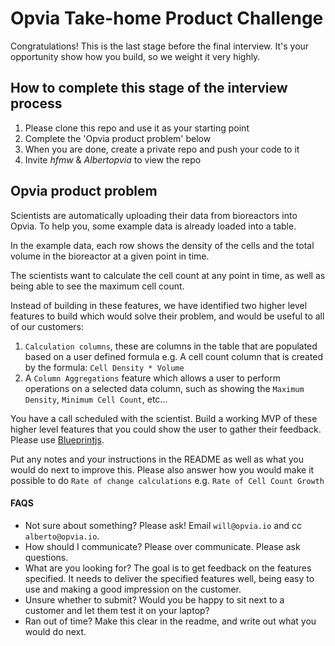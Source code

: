 # Opvia Take-home Product Challenge

Congratulations! This is the last stage before the final interview. It's your opportunity show how you build, so we weight it very highly.

## How to complete this stage of the interview process

1. Please clone this repo and use it as your starting point
2. Complete the 'Opvia product problem' below
3. When you are done, create a private repo and push your code to it
4. Invite _hfmw_ & _Albertopvia_ to view the repo

## Opvia product problem

Scientists are automatically uploading their data from bioreactors into Opvia. To help you, some example data is already loaded into a table.

In the example data, each row shows the density of the cells and the total volume in the bioreactor at a given point in time.

The scientists want to calculate the cell count at any point in time, as well as being able to see the maximum cell count.

Instead of building in these features, we have identified two higher level features to build which would solve their problem, and would be useful to all of our customers:

1. `Calculation columns`, these are columns in the table that are populated based on a user defined formula e.g. A cell count column that is created by the formula: `Cell Density * Volume` 
2.  A `Column Aggregations` feature which allows a user to perform operations on a selected data column, such as showing the `Maximum Density`, `Minimum Cell Count`, etc...

You have a call scheduled with the scientist. Build a working MVP of these higher level features that you could show the user to gather their feedback. Please use <a href="https://blueprintjs.com/">Blueprintjs</a>.

Put any notes and your instructions in the README as well as what you would do next to improve this. Please also answer how you would make it possible to do `Rate of change calculations` e.g. `Rate of Cell Count Growth`

#### FAQS

- Not sure about something? Please ask! Email `will@opvia.io` and cc `alberto@opvia.io`.
- How should I communicate? Please over communicate. Please ask questions.
- What are you looking for? The goal is to get feedback on the features specified. It needs to deliver the specified features well, being easy to use and making a good impression on the customer.
- Unsure whether to submit? Would you be happy to sit next to a customer and let them test it on your laptop?
- Ran out of time? Make this clear in the readme, and write out what you would do next.

